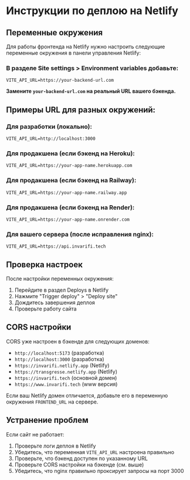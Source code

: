# Инструкции по деплою на Netlify

## Переменные окружения

Для работы фронтенда на Netlify нужно настроить следующие переменные окружения в панели управления Netlify:

### В разделе Site settings > Environment variables добавьте:

```
VITE_API_URL=https://your-backend-url.com
```

**Замените `your-backend-url.com` на реальный URL вашего бэкенда.**

## Примеры URL для разных окружений:

### Для разработки (локально):
```
VITE_API_URL=http://localhost:3000
```

### Для продакшена (если бэкенд на Heroku):
```
VITE_API_URL=https://your-app-name.herokuapp.com
```

### Для продакшена (если бэкенд на Railway):
```
VITE_API_URL=https://your-app-name.railway.app
```

### Для продакшена (если бэкенд на Render):
```
VITE_API_URL=https://your-app-name.onrender.com
```

### Для вашего сервера (после исправления nginx):
```
VITE_API_URL=https://api.invarifi.tech
```

## Проверка настроек

После настройки переменных окружения:

1. Перейдите в раздел Deploys в Netlify
2. Нажмите "Trigger deploy" > "Deploy site"
3. Дождитесь завершения деплоя
4. Проверьте работу сайта

## CORS настройки

CORS уже настроен в бэкенде для следующих доменов:
- `http://localhost:5173` (разработка)
- `http://localhost:3000` (разработка)
- `https://invarifi.netlify.app` (Netlify)
- `https://transgresse.netlify.app` (Netlify)
- `https://invarifi.tech` (основной домен)
- `https://www.invarifi.tech` (www версия)

Если ваш Netlify домен отличается, добавьте его в переменную окружения `FRONTEND_URL` на сервере.

## Устранение проблем

Если сайт не работает:

1. Проверьте логи деплоя в Netlify
2. Убедитесь, что переменная `VITE_API_URL` настроена правильно
3. Проверьте, что бэкенд доступен по указанному URL
4. Проверьте CORS настройки на бэкенде (см. выше)
5. Убедитесь, что nginx правильно проксирует запросы на порт 3000 